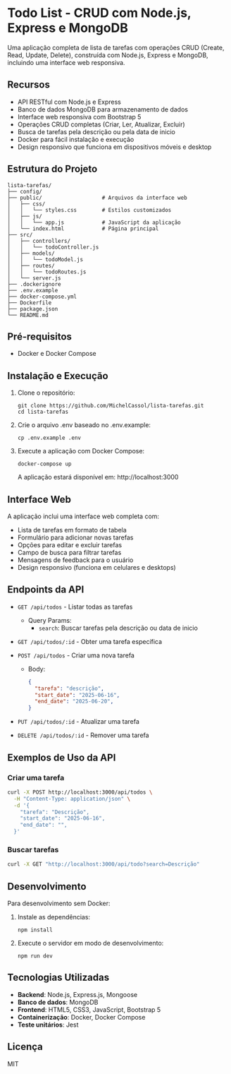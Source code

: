 # Todo List - CRUD com Node.js, Express e MongoDB

Uma aplicação completa de lista de tarefas com operações CRUD (Create, Read, Update, Delete), construída com Node.js, Express e MongoDB, incluindo uma interface web responsiva.

## Recursos

- API RESTful com Node.js e Express
- Banco de dados MongoDB para armazenamento de dados
- Interface web responsiva com Bootstrap 5
- Operações CRUD completas (Criar, Ler, Atualizar, Excluir)
- Busca de tarefas pela descrição ou pela data de inicio
- Docker para fácil instalação e execução
- Design responsivo que funciona em dispositivos móveis e desktop

## Estrutura do Projeto

```
lista-tarefas/
├── config/
├── public/                   # Arquivos da interface web
│   ├── css/
│   │   └── styles.css        # Estilos customizados
│   ├── js/
│   │   └── app.js            # JavaScript da aplicação
│   └── index.html            # Página principal
├── src/
│   ├── controllers/
│   │   └── todoController.js
│   ├── models/
│   │   └── todoModel.js
│   ├── routes/
│   │   └── todoRoutes.js
│   └── server.js
├── .dockerignore
├── .env.example
├── docker-compose.yml
├── Dockerfile
├── package.json
└── README.md
```

## Pré-requisitos

- Docker e Docker Compose

## Instalação e Execução

1. Clone o repositório:
   ```
   git clone https://github.com/MichelCassol/lista-tarefas.git
   cd lista-tarefas
   ```

2. Crie o arquivo .env baseado no .env.example:
   ```
   cp .env.example .env
   ```

3. Execute a aplicação com Docker Compose:
   ```
   docker-compose up
   ```

   A aplicação estará disponível em: http://localhost:3000

## Interface Web

A aplicação inclui uma interface web completa com:

- Lista de tarefas em formato de tabela
- Formulário para adicionar novas tarefas
- Opções para editar e excluir tarefas
- Campo de busca para filtrar tarefas
- Mensagens de feedback para o usuário
- Design responsivo (funciona em celulares e desktops)

## Endpoints da API

- `GET /api/todos` - Listar todas as tarefas
  - Query Params:
    - `search`: Buscar tarefas pela descrição ou data de inicio

- `GET /api/todos/:id` - Obter uma tarefa específica

- `POST /api/todos` - Criar uma nova tarefa
  - Body:
    ```json
    {
      "tarefa": "descrição",
      "start_date": "2025-06-16",
      "end_date": "2025-06-20",
    }
    ```

- `PUT /api/todos/:id` - Atualizar uma tarefa

- `DELETE /api/todos/:id` - Remover uma tarefa

## Exemplos de Uso da API

### Criar uma tarefa

```bash
curl -X POST http://localhost:3000/api/todos \
  -H "Content-Type: application/json" \
  -d '{
    "tarefa": "Descrição",
    "start_date": "2025-06-16",
    "end_date": "",
  }'
```

### Buscar tarefas

```bash
curl -X GET "http://localhost:3000/api/todo?search=Descrição"
```

## Desenvolvimento

Para desenvolvimento sem Docker:

1. Instale as dependências:
   ```
   npm install
   ```

2. Execute o servidor em modo de desenvolvimento:
   ```
   npm run dev
   ```

## Tecnologias Utilizadas

- **Backend**: Node.js, Express.js, Mongoose
- **Banco de dados**: MongoDB
- **Frontend**: HTML5, CSS3, JavaScript, Bootstrap 5
- **Containerização**: Docker, Docker Compose
- **Teste unitários**: Jest

## Licença

MIT 